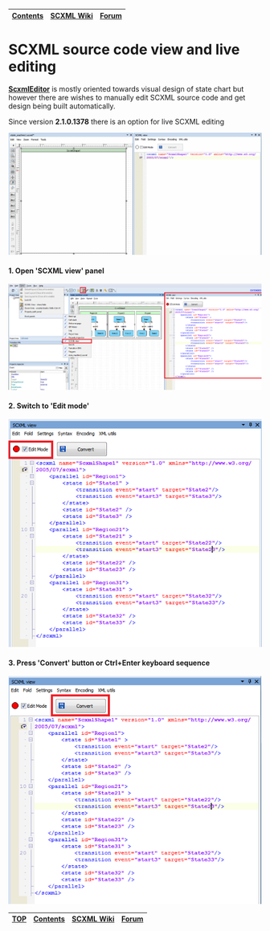 <a name="top-anchor"/>

| [Contents](../README.md#table-of-contents) | [SCXML Wiki](https://alexzhornyak.github.io/SCXML-tutorial/) | [Forum](https://github.com/alexzhornyak/ScxmlEditor-Tutorial/discussions) |
|---|---|---|

# SCXML source code view and live editing
[**ScxmlEditor**](https://github.com/alexzhornyak/ScxmlEditor-Tutorial) is mostly oriented towards visual design of state chart but however there are wishes to manually edit SCXML source code and get design being built automatically.

Since version **2.1.0.1378** there is an option for live SCXML editing

![LiveEdit](../Images/LiveScxmlEdit.gif)

#### 1. Open **'SCXML view'** panel
![ScxmlView](../Images/LiveScxmlEdit_OpenPanel.png)

#### 2. Switch to **'Edit mode'**
![EditMode](../Images/LiveScxmlEdit_EditMode.png)

#### 3. Press 'Convert' button or Ctrl+Enter keyboard sequence
![Convert](../Images/LiveScxmlEdit_Convert.png)

| [TOP](#top-anchor) | [Contents](../README.md#table-of-contents) | [SCXML Wiki](https://alexzhornyak.github.io/SCXML-tutorial/) | [Forum](https://github.com/alexzhornyak/ScxmlEditor-Tutorial/discussions) |
|---|---|---|---|
